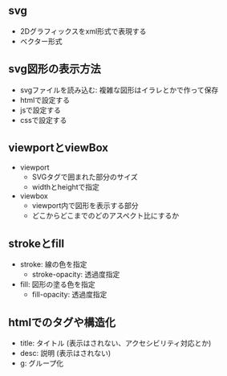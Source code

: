 ## svg
- 2Dグラフィックスをxml形式で表現する
- ベクター形式

## svg図形の表示方法
- svgファイルを読み込む: 複雑な図形はイラレとかで作って保存
- htmlで設定する
- jsで設定する
- cssで設定する

## viewportとviewBox
- viewport
   - SVGタグで囲まれた部分のサイズ
   - widthとheightで指定
- viewbox
    - viewport内で図形を表示する部分
    - どこからどこまでのどのアスペクト比にするか

## strokeとfill
- stroke: 線の色を指定
    - stroke-opacity: 透過度指定
- fill: 図形の塗る色を指定
    - fill-opacity: 透過度指定

## htmlでのタグや構造化
- title: タイトル (表示はされない、アクセシビリティ対応とか)
- desc: 説明 (表示はされない)
- g: グループ化